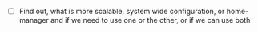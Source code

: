 - [ ] Find out, what is more scalable, system wide configuration, or home-manager and if we need to use one or the other, or if we can use both